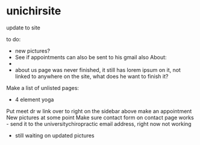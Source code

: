 # unichirsite
update to site




to do:


- new pictures?
- See if appointments can also be sent to his gmail also
About:
- 
- about us page was never finished, it still has lorem ipsum on it, not linked to anywhere on the site, what does he want to finish it?









Make a list of unlisted pages:
- 4 element yoga


Put meet dr w link over to right on the sidebar above make an appointment
New pictures at some point
Make sure contact form on contact page works - send it to the universitychiropractic email address, right now not working
- still waiting on updated pictures
